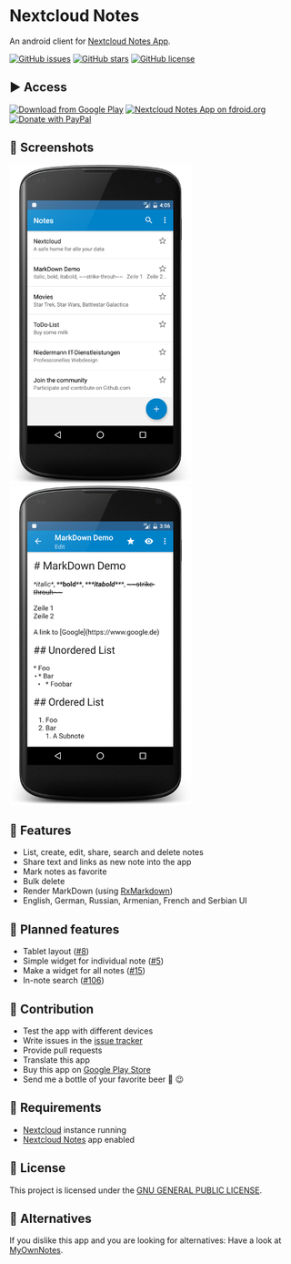 # Nextcloud Notes
An android client for [Nextcloud Notes App](https://github.com/nextcloud/notes/).

[![GitHub issues](https://img.shields.io/github/issues/stefan-niedermann/Owncloud-Notes.svg)](https://github.com/stefan-niedermann/Owncloud-Notes/issues)
[![GitHub stars](https://img.shields.io/github/stars/stefan-niedermann/Owncloud-Notes.svg)](https://github.com/stefan-niedermann/Owncloud-Notes/stargazers)
[![GitHub license](https://img.shields.io/badge/license-AGPL-blue.svg)](https://raw.githubusercontent.com/stefan-niedermann/Owncloud-Notes/master/LICENSE)

## :arrow_forward: Access

[![Download from Google Play](http://www.android.com/images/brand/android_app_on_play_large.png)](https://play.google.com/store/apps/details?id=it.niedermann.owncloud.notes)
[![Nextcloud Notes App on fdroid.org](https://camo.githubusercontent.com/7df0eafa4433fa4919a56f87c3d99cf81b68d01c/68747470733a2f2f662d64726f69642e6f72672f77696b692f696d616765732f632f63342f462d44726f69642d627574746f6e5f617661696c61626c652d6f6e2e706e67)](https://f-droid.org/repository/browse/?fdid=it.niedermann.owncloud.notes)
[![Donate with PayPal](https://raw.githubusercontent.com/stefan-niedermann/paypal-donate-button/master/paypal-donate-button.png)](https://www.paypal.com/cgi-bin/webscr?cmd=_s-xclick&hosted_button_id=K7HVLE6J7SXXA)

## :eyes: Screenshots
![Screenshot of list view](/demo-list.png)
![Screenshot of edit view](/demo-edit.png)

## :rocket: Features
* List, create, edit, share, search and delete notes
* Share text and links as new note into the app
* Mark notes as favorite
* Bulk delete
* Render MarkDown (using [RxMarkdown](https://github.com/yydcdut/RxMarkdown))
* English, German, Russian, Armenian, French and Serbian UI

## :checkered_flag: Planned features
* Tablet layout ([#8](https://github.com/stefan-niedermann/OwnCloud-Notes/issues/8))
* Simple widget for individual note ([#5](https://github.com/stefan-niedermann/OwnCloud-Notes/issues/5))
* Make a widget for all notes ([#15](https://github.com/stefan-niedermann/OwnCloud-Notes/issues/15))
* In-note search ([#106](https://github.com/stefan-niedermann/OwnCloud-Notes/issues/106))

## :wrench: Contribution
* Test the app with different devices
* Write issues in the [issue tracker](https://github.com/stefan-niedermann/OwnCloud-Notes/issues)
* Provide pull requests
* Translate this app
* Buy this app on [Google Play Store](https://play.google.com/store/apps/details?id=it.niedermann.owncloud.notes)
* Send me a bottle of your favorite beer :beers: :wink:

## :link: Requirements
* [Nextcloud](https://nextcloud.com/) instance running
* [Nextcloud Notes](https://github.com/nextcloud/notes) app enabled

## :notebook: License
This project is licensed under the [GNU GENERAL PUBLIC LICENSE](/LICENSE).

## :twisted_rightwards_arrows: Alternatives
If you dislike this app and you are looking for alternatives: Have a look at [MyOwnNotes](https://github.com/aykit/MyOwnNotes).
